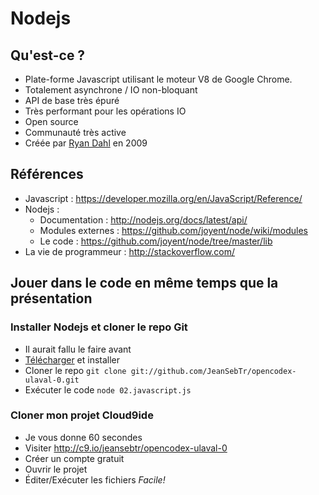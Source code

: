 # Nodejs

## Qu'est-ce ?

 * Plate-forme Javascript utilisant le moteur V8 de Google Chrome.
 * Totalement asynchrone / IO non-bloquant
 * API de base très épuré
 * Très performant pour les opérations IO
 * Open source
 * Communauté très active
 * Créée par [Ryan Dahl](https://github.com/ry) en 2009

## Références

 * Javascript : https://developer.mozilla.org/en/JavaScript/Reference/
 * Nodejs :
    * Documentation : http://nodejs.org/docs/latest/api/
    * Modules externes : https://github.com/joyent/node/wiki/modules
    * Le code : https://github.com/joyent/node/tree/master/lib
 * La vie de programmeur : http://stackoverflow.com/

## Jouer dans le code en même temps que la présentation

### Installer Nodejs et cloner le repo Git
 * Il aurait fallu le faire avant
 * [Télécharger](http://nodejs.org/#download) et installer
 * Cloner le repo `git clone git://github.com/JeanSebTr/opencodex-ulaval-0.git`
 * Exécuter le code `node 02.javascript.js`

### Cloner mon projet Cloud9ide
 * Je vous donne 60 secondes
 * Visiter http://c9.io/jeansebtr/opencodex-ulaval-0
 * Créer un compte gratuit
 * Ouvrir le projet
 * Éditer/Exécuter les fichiers *Facile!*

